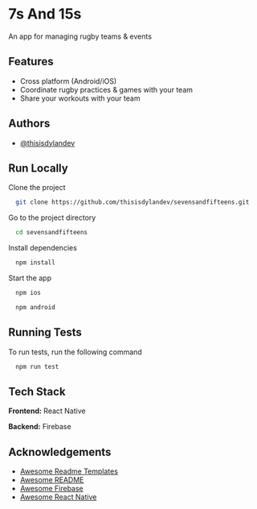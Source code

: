 # 7s And 15s

An app for managing rugby teams & events

## Features

- Cross platform (Android/iOS)
- Coordinate rugby practices & games with your team
- Share your workouts with your team

## Authors

- [@thisisdylandev](https://www.github.com/thisisdylandev)

## Run Locally

Clone the project

```bash
  git clone https://github.com/thisisdylandev/sevensandfifteens.git
```

Go to the project directory

```bash
  cd sevensandfifteens
```

Install dependencies

```bash
  npm install
```

Start the app

```bash
  npm ios
```
```bash
  npm android
```

## Running Tests

To run tests, run the following command

```bash
  npm run test
```

## Tech Stack

**Frontend:** React Native

**Backend:** Firebase

## Acknowledgements

- [Awesome Readme Templates](https://awesomeopensource.com/project/elangosundar/awesome-README-templates)
- [Awesome README](https://github.com/matiassingers/awesome-readme)
- [Awesome Firebase](https://github.com/jthegedus/awesome-firebase)
- [Awesome React Native](https://github.com/jondot/awesome-react-native#readme)
